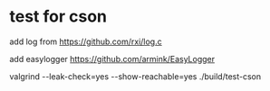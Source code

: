 # test for cson
add log from https://github.com/rxi/log.c

add easylogger https://github.com/armink/EasyLogger


valgrind --leak-check=yes --show-reachable=yes ./build/test-cson

